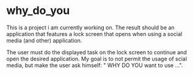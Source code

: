 ﻿# why_do_you

This is a project i am currently working on. The result should be an application that features a lock screen that opens when using a social media (and other) application.

The user must do the displayed task on the lock screen to continue and open the desired application. My goal is to not permit the usage of scial media, but make the user ask himself: " WHY DO YOU want to use ...".
